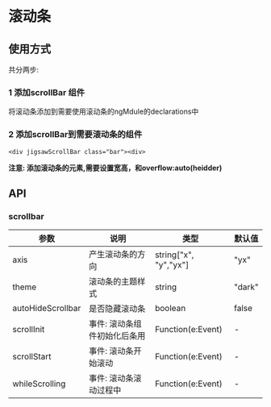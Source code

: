 # 滚动条

## 使用方式
共分两步:
### 1  添加scrollBar 组件
将滚动条添加到需要使用滚动条的ngMdule的declarations中
### 2 添加scrollBar到需要滚动条的组件
    <div jigsawScrollBar class="bar"><div>
**注意: 添加滚动条的元素,需要设置宽高，和overflow:auto(heidder)**


## API

### scrollbar

| 参数      | 说明             | 类型      | 默认值  |
|----------|------------------|----------|--------|
|  axis    | 产生滚动条的方向  | string["x", "y","yx"]| "yx"|
| theme   | 滚动条的主题样式 | string | "dark"|
| autoHideScrollbar| 是否隐藏滚动条 | boolean | false |
| scrollInit | 事件: 滚动条组件初始化后条用 | Function(e:Event)|   - |
| scrollStart | 事件: 滚动条开始滚动 | Function(e:Event) |   - |
| whileScrolling | 事件: 滚动条滚动过程中 | Function(e:Event) |   - |


